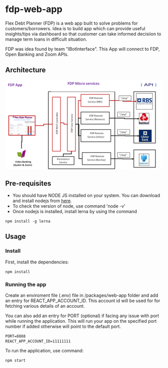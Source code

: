 fdp-web-app
==============

Flex Debt Planner (FDP) is a web app built to solve problems for customers/borrowers. Idea is to build app which can provide useful insights/tips via dashboard so that customer can take informed decisiion to manage term loans in difficult situation. 

FDP was idea found by team "IBotInterface". This App will connect to FDP, Open Banking and Zoom APIs.

## Architecture
![](https://github.com/vpworkspace/fdp-web-app/blob/master/fdp-architecture.png)




Pre-requisites
--------------

* You should have NODE JS installed on your system. You can download and install nodejs from [here](https://nodejs.org/en/download/).
* To check the version of node, use command 'node -v'
* Once nodejs is installed, install lerna by using the command

``` nowrap
npm install -g lerna
```

Usage
-----

### Install

First, install the dependencies:

``` nowrap
npm install
```

### Running the app

Create an enviroment file (.env) file in /packages/web-app folder and add an entry for REACT_APP_ACCOUNT_ID. This account id will be used for for fetching various details of an account.

You can also add an entry for PORT (optional) if facing any issue with port while running the application. This will run your app on the specified port number if added otherwise will point to the default port. 

``` nowrap
PORT=8888
REACT_APP_ACCOUNT_ID=11111111
```
To run the application, use command:

``` nowrap
npm start
```
